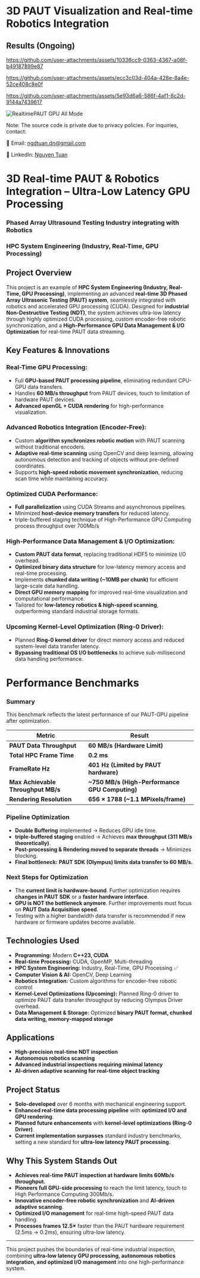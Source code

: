 # 3D PAUT Visualization and Real-time Robotics Integration


## Results (Ongoing)

https://github.com/user-attachments/assets/10336cc9-0363-4367-a08f-b49187899e87

https://github.com/user-attachments/assets/ecc3c03d-404a-428e-8a4e-52ce408c8e0f

https://github.com/user-attachments/assets/5e93d6a6-586f-4af1-8c2d-9144a7439617

![RealtimePAUT GPU All Mode](https://github.com/user-attachments/assets/ef7d6936-ffc7-44f1-a2c9-dd81e2192ca0)
   
Note: The source code is private due to privacy policies. For inquiries, contact:

📧 Email: ngdtuan.dn@gmail.com

🔗 LinkedIn: [Nguyen Tuan](https://www.linkedin.com/in/nguyen-tuan-a2a589128/)

# **3D Real-time PAUT & Robotics Integration – Ultra-Low Latency GPU Processing**
### Phased Array Ultrasound Testing Industry integrating with Robotics
### HPC System Engineering (Industry, Real-Time, GPU Processing)

## **Project Overview**
This project is an example of **HPC System Engineering (Industry, Real-Time, GPU Processing)**, implementing an advanced **real-time 3D Phased Array Ultrasonic Testing (PAUT) system**, seamlessly integrated with robotics and accelerated GPU processing (CUDA). Designed for **industrial Non-Destructive Testing (NDT)**, the system achieves ultra-low latency through highly optimized CUDA processing, custom encoder-free robotic synchronization, and a **High-Performance GPU Data Management & I/O Optimization** for real-time PAUT data streaming.

## **Key Features & Innovations**
### **Real-Time GPU Processing:**
- Full **GPU-based PAUT processing pipeline**, eliminating redundant CPU-GPU data transfers.
- Handles **60 MB/s throughput** from PAUT devices, touch to limitation of hardware PAUT devices.
- **Advanced openGL + CUDA rendering** for high-performance visualization.

### **Advanced Robotics Integration (Encoder-Free):**
- Custom **algorithm synchronizes robotic motion** with PAUT scanning without traditional encoders.
- **Adaptive real-time scanning** using OpenCV and deep learning, allowing autonomous detection and tracking of objects without pre-defined coordinates.
- Supports **high-speed robotic movement synchronization**, reducing scan time while maintaining accuracy.

### **Optimized CUDA Performance:**
- **Full parallelization** using CUDA Streams and asynchronous pipelines.
- Minimized **host-device memory transfers** for reduced latency.
- triple-buffered staging technique of High-Performance GPU Computing process throughput over 700Mb/s
  
### **High-Performance Data Management & I/O Optimization:**
- **Custom PAUT data format**, replacing traditional HDF5 to minimize I/O overhead.
- **Optimized binary data structure** for low-latency memory access and real-time processing.
- Implements **chunked data writing (~10MB per chunk)** for efficient large-scale data handling.
- **Direct GPU memory mapping** for improved real-time visualization and computational performance.
- Tailored for **low-latency robotics & high-speed scanning**, outperforming standard industrial storage formats.

### **Upcoming Kernel-Level Optimization (Ring-0 Driver):**
- Planned **Ring-0 kernel driver** for direct memory access and reduced system-level data transfer latency.
- **Bypassing traditional OS I/O bottlenecks** to achieve sub-millisecond data handling performance.
  
# Performance Benchmarks
### **Summary**
This benchmark reflects the latest performance of our PAUT-GPU pipeline after optimization.

| **Metric** | **Result** |
|------------|-----------|
| **PAUT Data Throughput** | **60 MB/s (Hardware Limit)** |
| **Total HPC Frame Time** | **0.2 ms** |
| **FrameRate Hz** | **401 Hz (Limited by PAUT hardware)** |
| **Max Achievable Throughput MB/s** | **~750 MB/s (High-Performance GPU Computing)** |
| **Rendering Resolution** | **656 × 1788 (~1.1 MPixels/frame)** |

### **Pipeline Optimization**
- **Double Buffering** implemented → Reduces GPU idle time.
- **triple-buffered staging** enabled → Achieves **max throughput (311 MB/s theoretically)**.
- **Post-processing & Rendering moved to separate threads** → Minimizes blocking.
- **Final bottleneck:** **PAUT SDK (Olympus) limits data transfer to 60 MB/s.**

### Next Steps for Optimization
- The **current limit is hardware-bound**. Further optimization requires **changes in PAUT SDK** or a **faster hardware interface**.
- **GPU is NOT the bottleneck anymore**. Further improvements must focus on **PAUT Data Acquisition speed**.
- Testing with a higher bandwidth data transfer is recommended if new hardware or firmware updates become available.

## **Technologies Used**
- **Programming:** Modern **C++23, CUDA**
- **Real-time Processing:** CUDA, OpenMP, Multi-threading
- **HPC System Engineering:** Industry, Real-Time, GPU Processing ✅
- **Computer Vision & AI:** OpenCV, Deep Learning
- **Robotics Integration:** Custom algorithms for encoder-free robotic control
- **Kernel-Level Optimizations (Upcoming):** Planned Ring-0 driver to optimize PAUT data transfer throughput by reducing Olympus Driver overhead.
- **Data Management & Storage:** Optimized **binary PAUT format, chunked data writing, memory-mapped storage**

## **Applications**
- **High-precision real-time NDT inspection**
- **Autonomous robotics scanning**
- **Advanced industrial inspections requiring minimal latency**
- **AI-driven adaptive scanning for real-time object tracking**

## **Project Status**
- **Solo-developed** over 6 months with mechanical engineering support.
- **Enhanced real-time data processing pipeline** with **optimized I/O and GPU rendering**.
- **Planned future enhancements** with **kernel-level optimizations (Ring-0 Driver)**.
- **Current implementation surpasses** standard industry benchmarks, setting a new standard for **ultra-low latency PAUT processing**.

## **Why This System Stands Out**
- **Achieves real-time PAUT inspection at hardware limits 60Mb/s throughput.**
- **Pioneers full GPU-side processing** to reach the limit latency, touch to High Performance Computing 300Mb/s.
- **Innovative encoder-free robotic synchronization** and **AI-driven adaptive scanning**.
- **Optimized I/O management** for real-time high-speed PAUT data handling.
- **Processes frames 12.5×** faster than the PAUT hardware requirement (2.5ms → 0.2ms), ensuring ultra-low latency.

---
This project pushes the boundaries of real-time industrial inspection, combining **ultra-low latency GPU processing, autonomous robotics integration, and optimized I/O management** into one high-performance system.
